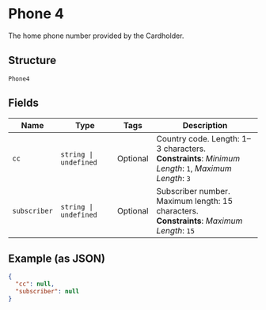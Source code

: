 
# Phone 4

The home phone number provided by the Cardholder.

## Structure

`Phone4`

## Fields

| Name | Type | Tags | Description |
|  --- | --- | --- | --- |
| `cc` | `string \| undefined` | Optional | Country code. Length: 1–3 characters.<br>**Constraints**: *Minimum Length*: `1`, *Maximum Length*: `3` |
| `subscriber` | `string \| undefined` | Optional | Subscriber number. Maximum length: 15 characters.<br>**Constraints**: *Maximum Length*: `15` |

## Example (as JSON)

```json
{
  "cc": null,
  "subscriber": null
}
```

